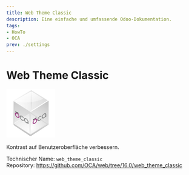 ```yaml
---
title: Web Theme Classic
description: Eine einfache und umfassende Odoo-Dokumentation.
tags:
- HowTo
- OCA
prev: ./settings
---
```

# Web Theme Classic
![icon_oca_app](assets/icon_oca_app.png)

Kontrast auf Benutzeroberfläche verbessern.

Technischer Name: `web_theme_classic`\
Repository: <https://github.com/OCA/web/tree/16.0/web_theme_classic>
